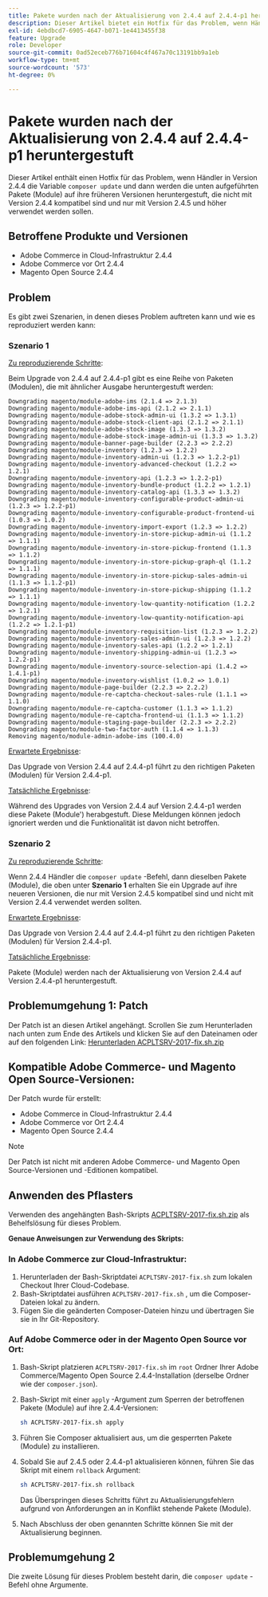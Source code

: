 ```yaml
---
title: Pakete wurden nach der Aktualisierung von 2.4.4 auf 2.4.4-p1 heruntergestuft
description: Dieser Artikel bietet ein Hotfix für das Problem, wenn Händler in Version 2.4.4 den Befehl "Composer update"ausführen und dann die unten aufgeführten Pakete (Module) auf frühere Versionen heruntergestuft werden, die nicht mit Version 2.4.4 kompatibel sind und nur mit Version 2.4.5 und höher verwendet werden sollen.
exl-id: 4ebdbcd7-6905-4647-b071-1e4413455f38
feature: Upgrade
role: Developer
source-git-commit: 0ad52eceb776b71604c4f467a70c13191bb9a1eb
workflow-type: tm+mt
source-wordcount: '573'
ht-degree: 0%

---
```


# Pakete wurden nach der Aktualisierung von 2.4.4 auf 2.4.4-p1 heruntergestuft

Dieser Artikel enthält einen Hotfix für das Problem, wenn Händler in Version 2.4.4 die Variable `composer update` und dann werden die unten aufgeführten Pakete (Module) auf ihre früheren Versionen heruntergestuft, die nicht mit Version 2.4.4 kompatibel sind und nur mit Version 2.4.5 und höher verwendet werden sollen.

## Betroffene Produkte und Versionen

* Adobe Commerce in Cloud-Infrastruktur 2.4.4
* Adobe Commerce vor Ort 2.4.4
* Magento Open Source 2.4.4

## Problem

Es gibt zwei Szenarien, in denen dieses Problem auftreten kann und wie es reproduziert werden kann:

### Szenario 1

<u>Zu reproduzierende Schritte</u>:

Beim Upgrade von 2.4.4 auf 2.4.4-p1 gibt es eine Reihe von Paketen (Modulen), die mit ähnlicher Ausgabe heruntergestuft werden:

```text
Downgrading magento/module-adobe-ims (2.1.4 => 2.1.3)
Downgrading magento/module-adobe-ims-api (2.1.2 => 2.1.1)
Downgrading magento/module-adobe-stock-admin-ui (1.3.2 => 1.3.1)
Downgrading magento/module-adobe-stock-client-api (2.1.2 => 2.1.1)
Downgrading magento/module-adobe-stock-image (1.3.3 => 1.3.2)
Downgrading magento/module-adobe-stock-image-admin-ui (1.3.3 => 1.3.2)
Downgrading magento/module-banner-page-builder (2.2.3 => 2.2.2)
Downgrading magento/module-inventory (1.2.3 => 1.2.2)
Downgrading magento/module-inventory-admin-ui (1.2.3 => 1.2.2-p1)
Downgrading magento/module-inventory-advanced-checkout (1.2.2 => 1.2.1)
Downgrading magento/module-inventory-api (1.2.3 => 1.2.2-p1)
Downgrading magento/module-inventory-bundle-product (1.2.2 => 1.2.1)
Downgrading magento/module-inventory-catalog-api (1.3.3 => 1.3.2)
Downgrading magento/module-inventory-configurable-product-admin-ui (1.2.3 => 1.2.2-p1)
Downgrading magento/module-inventory-configurable-product-frontend-ui (1.0.3 => 1.0.2)
Downgrading magento/module-inventory-import-export (1.2.3 => 1.2.2)
Downgrading magento/module-inventory-in-store-pickup-admin-ui (1.1.2 => 1.1.1)
Downgrading magento/module-inventory-in-store-pickup-frontend (1.1.3 => 1.1.2)
Downgrading magento/module-inventory-in-store-pickup-graph-ql (1.1.2 => 1.1.1)
Downgrading magento/module-inventory-in-store-pickup-sales-admin-ui (1.1.3 => 1.1.2-p1)
Downgrading magento/module-inventory-in-store-pickup-shipping (1.1.2 => 1.1.1)
Downgrading magento/module-inventory-low-quantity-notification (1.2.2 => 1.2.1)
Downgrading magento/module-inventory-low-quantity-notification-api (1.2.2 => 1.2.1-p1)
Downgrading magento/module-inventory-requisition-list (1.2.3 => 1.2.2)
Downgrading magento/module-inventory-sales-admin-ui (1.2.3 => 1.2.2)
Downgrading magento/module-inventory-sales-api (1.2.2 => 1.2.1)
Downgrading magento/module-inventory-shipping-admin-ui (1.2.3 => 1.2.2-p1)
Downgrading magento/module-inventory-source-selection-api (1.4.2 => 1.4.1-p1)
Downgrading magento/module-inventory-wishlist (1.0.2 => 1.0.1)
Downgrading magento/module-page-builder (2.2.3 => 2.2.2)
Downgrading magento/module-re-captcha-checkout-sales-rule (1.1.1 => 1.1.0)
Downgrading magento/module-re-captcha-customer (1.1.3 => 1.1.2)
Downgrading magento/module-re-captcha-frontend-ui (1.1.3 => 1.1.2)
Downgrading magento/module-staging-page-builder (2.2.3 => 2.2.2)
Downgrading magento/module-two-factor-auth (1.1.4 => 1.1.3)
Removing magento/module-admin-adobe-ims (100.4.0)
```

<u>Erwartete Ergebnisse</u>:

Das Upgrade von Version 2.4.4 auf 2.4.4-p1 führt zu den richtigen Paketen (Modulen) für Version 2.4.4-p1.

<u>Tatsächliche Ergebnisse</u>:

Während des Upgrades von Version 2.4.4 auf Version 2.4.4-p1 werden diese Pakete (Module&#39;) herabgestuft. Diese Meldungen können jedoch ignoriert werden und die Funktionalität ist davon nicht betroffen.

### Szenario 2

<u>Zu reproduzierende Schritte</u>:

Wenn 2.4.4 Händler die `composer update` -Befehl, dann dieselben Pakete (Module), die oben unter **Szenario 1** erhalten Sie ein Upgrade auf ihre neueren Versionen, die nur mit Version 2.4.5 kompatibel sind und nicht mit Version 2.4.4 verwendet werden sollten.

<u>Erwartete Ergebnisse</u>:

Das Upgrade von Version 2.4.4 auf 2.4.4-p1 führt zu den richtigen Paketen (Modulen) für Version 2.4.4-p1.

<u>Tatsächliche Ergebnisse</u>:

Pakete (Module) werden nach der Aktualisierung von Version 2.4.4 auf Version 2.4.4-p1 heruntergestuft.

## Problemumgehung 1: Patch

Der Patch ist an diesen Artikel angehängt. Scrollen Sie zum Herunterladen nach unten zum Ende des Artikels und klicken Sie auf den Dateinamen oder auf den folgenden Link: [Herunterladen ACPLTSRV-2017-fix.sh.zip](assets/ACPLTSRV-2017-fix.sh.zip)

## Kompatible Adobe Commerce- und Magento Open Source-Versionen:

Der Patch wurde für erstellt:

* Adobe Commerce in Cloud-Infrastruktur 2.4.4
* Adobe Commerce vor Ort 2.4.4
* Magento Open Source 2.4.4

>[!NOTE]
>
>Der Patch ist nicht mit anderen Adobe Commerce- und Magento Open Source-Versionen und -Editionen kompatibel.

## Anwenden des Pflasters

Verwenden des angehängten Bash-Skripts [ACPLTSRV-2017-fix.sh.zip](assets/ACPLTSRV-2017-fix.sh.zip) als Behelfslösung für dieses Problem.

**Genaue Anweisungen zur Verwendung des Skripts:**

### In Adobe Commerce zur Cloud-Infrastruktur:

1. Herunterladen der Bash-Skriptdatei `ACPLTSRV-2017-fix.sh` zum lokalen Checkout Ihrer Cloud-Codebase.
1. Bash-Skriptdatei ausführen `ACPLTSRV-2017-fix.sh` , um die Composer-Dateien lokal zu ändern.
1. Fügen Sie die geänderten Composer-Dateien hinzu und übertragen Sie sie in Ihr Git-Repository.

### Auf Adobe Commerce oder in der Magento Open Source vor Ort:

1. Bash-Skript platzieren `ACPLTSRV-2017-fix.sh` im `root` Ordner Ihrer Adobe Commerce/Magento Open Source 2.4.4-Installation (derselbe Ordner wie der `composer.json`).
1. Bash-Skript mit einer `apply` -Argument zum Sperren der betroffenen Pakete (Module) auf ihre 2.4.4-Versionen:

   ```bash
   sh ACPLTSRV-2017-fix.sh apply
   ```

1. Führen Sie Composer aktualisiert aus, um die gesperrten Pakete (Module) zu installieren.
1. Sobald Sie auf 2.4.5 oder 2.4.4-p1 aktualisieren können, führen Sie das Skript mit einem `rollback` Argument:

   ```bash
   sh ACPLTSRV-2017-fix.sh rollback
   ```

   Das Überspringen dieses Schritts führt zu Aktualisierungsfehlern aufgrund von Anforderungen an in Konflikt stehende Pakete (Module).
1. Nach Abschluss der oben genannten Schritte können Sie mit der Aktualisierung beginnen.

## Problemumgehung 2

Die zweite Lösung für dieses Problem besteht darin, die `composer update` -Befehl ohne Argumente.
